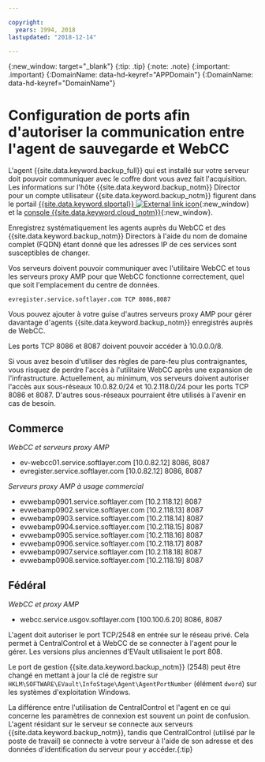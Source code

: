 ```yaml
---

copyright:
  years: 1994, 2018
lastupdated: "2018-12-14"

---
```

{:new_window: target="_blank"}
{:tip: .tip}
{:note: .note}
{:important: .important}
{:DomainName: data-hd-keyref="APPDomain"}
{:DomainName: data-hd-keyref="DomainName"}

# Configuration de ports afin d'autoriser la communication entre l'agent de sauvegarde et WebCC

L'agent {{site.data.keyword.backup_full}} qui est installé sur votre serveur doit pouvoir communiquer avec le coffre dont vous avez fait l'acquisition. Les informations sur l'hôte {{site.data.keyword.backup_notm}} Director pour un compte utilisateur {{site.data.keyword.backup_notm}} figurent dans le portail [{{site.data.keyword.slportal}} ![External link icon](../../icons/launch-glyph.svg "External link icon")](https://control.softlayer.com/){:new_window} et la [console {{site.data.keyword.cloud_notm}}](https://{DomainName}/catalog/){:new_window}.

Enregistrez systématiquement les agents auprès du WebCC et des {{site.data.keyword.backup_notm}} Directors à l'aide du nom de domaine complet (FQDN) étant donné que les adresses IP de ces services sont susceptibles de changer.

Vos serveurs doivent pouvoir communiquer avec l'utilitaire WebCC et tous les serveurs proxy AMP pour que WebCC fonctionne correctement, quel que soit l'emplacement du centre de données.

```
evregister.service.softlayer.com TCP 8086,8087
```

Vous pouvez ajouter à votre guise d'autres serveurs proxy AMP pour gérer davantage d'agents {{site.data.keyword.backup_notm}} enregistrés auprès de WebCC.

Les ports TCP 8086 et 8087 doivent pouvoir accéder à 10.0.0.0/8.

Si vous avez besoin d'utiliser des règles de pare-feu plus contraignantes, vous risquez de perdre l'accès à l'utilitaire WebCC après une expansion de l'infrastructure. Actuellement, au minimum, vos serveurs doivent autoriser l'accès aux sous-réseaux 10.0.82.0/24 et 10.2.118.0/24 pour les ports TCP 8086 et 8087. D'autres sous-réseaux pourraient être utilisés à l'avenir en cas de besoin.

## Commerce

*WebCC et serveurs proxy AMP*

- ev-webcc01.service.softlayer.com [10.0.82.12] 8086, 8087
- evregister.service.softlayer.com [10.0.82.12] 8086, 8087

*Serveurs proxy AMP à usage commercial*

- evwebamp0901.service.softlayer.com [10.2.118.12] 8087
- evwebamp0902.service.softlayer.com [10.2.118.13] 8087
- evwebamp0903.service.softlayer.com [10.2.118.14] 8087
- evwebamp0904.service.softlayer.com [10.2.118.15] 8087
- evwebamp0905.service.softlayer.com [10.2.118.16] 8087
- evwebamp0906.service.softlayer.com [10.2.118.17] 8087
- evwebamp0907.service.softlayer.com [10.2.118.18] 8087
- evwebamp0908.service.softlayer.com [10.2.118.19] 8087

## Fédéral

*WebCC et proxy AMP*

- webcc.service.usgov.softlayer.com [100.100.6.20] 8086, 8087

L'agent doit autoriser le port TCP/2548 en entrée sur le réseau privé. Cela permet à CentralControl et à WebCC de se connecter à l'agent pour le gérer. Les versions plus anciennes d'EVault utilisaient le port 808.

Le port de gestion {{site.data.keyword.backup_notm}} (2548) peut être changé en mettant à jour la clé de registre sur `HKLM\SOFTWARE\EVault\InfoStage\Agent\AgentPortNumber` (élément `dword`) sur les systèmes d'exploitation Windows.

La différence entre l'utilisation de CentralControl et l'agent en ce qui concerne les paramètres de connexion est souvent un point de confusion. L'agent résidant sur le serveur se connecte aux serveurs {{site.data.keyword.backup_notm}}, tandis que CentralControl (utilisé par le poste de travail) se connecte à votre serveur à l'aide de son adresse et des données d'identification du serveur pour y accéder.{:tip}
